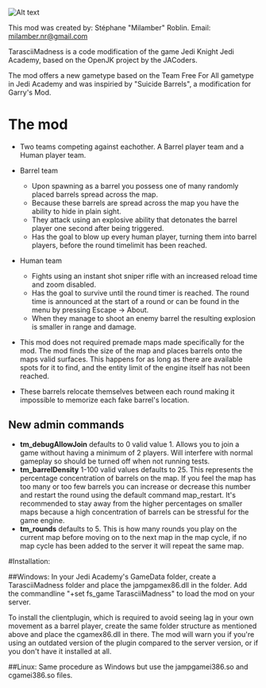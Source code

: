 ![Alt text](https://i.imgur.com/XESMs7T.png "Tarascii Madness")

This mod was created by: Stéphane "Milamber" Roblin. 
Email: milamber.nr@gmail.com

TarasciiMadness is a code modification of the game Jedi Knight Jedi Academy, based on the OpenJK project by the JACoders.


The mod offers a new gametype based on the Team Free For All gametype in Jedi Academy and was inspiried by "Suicide Barrels", a modification for Garry's Mod.

# The mod

* Two teams competing against eachother. A Barrel player team and a Human player team.

* Barrel team
	* Upon spawning as a barrel you possess one of many randomly placed barrels spread across the map.
	* Because these barrels are spread across the map you have the ability to hide in plain sight.
	* They attack using an explosive ability that detonates the barrel player one second after being triggered.
	* Has the goal to blow up every human player, turning them into barrel players, before the round timelimit has been reached.

* Human team
	* Fights using an instant shot sniper rifle with an increased reload time and zoom disabled.
	* Has the goal to survive until the round timer is reached. The round time is announced at the start of a round or can be found in the menu by pressing Escape -> About.
	* When they manage to shoot an enemy barrel the resulting explosion is smaller in range and damage.

* This mod does not required premade maps made specifically for the mod. The mod finds the size of the map and places barrels onto the maps valid surfaces. This happens for as long as there are available spots for it to find, and the entity limit of the engine itself has not been reached.

* These barrels relocate themselves between each round making it impossible to memorize each fake barrel's location.


## New admin commands
* **tm_debugAllowJoin** defaults to 0 valid value 1. Allows you to join a game without having a minimum of 2 players. Will interfere with normal gameplay so should be turned off when not running tests.
* **tm_barrelDensity** 1-100 valid values defaults to 25. This represents the percentage concentration of barrels on the map. If you feel the map has too many or too few barrels you can increase or decrease this number and restart the round using the default command map_restart. It's recommended to stay away from the higher percentages on smaller maps because a high concentration of barrels can be stressful for the game engine.
* **tm_rounds** defaults to 5. This is how many rounds you play on the current map before moving on to the next map in the map cycle, if no map cycle has been added to the server it will repeat the same map.





#Installation:

##Windows:
In your Jedi Academy's GameData folder, create a TarasciiMadness folder and place the jampgamex86.dll in the folder. Add the commandline "+set fs_game TarasciiMadness" to load the mod on your server.

To install the clientplugin, which is required to avoid seeing lag in your own movement as a barrel player, create the same folder structure as mentioned above and place the cgamex86.dll in there. The mod will warn you if you're using an outdated version of the plugin compared to the server version, or if you don't have it installed at all.

##Linux:
Same procedure as Windows but use the jampgamei386.so and cgamei386.so files.
